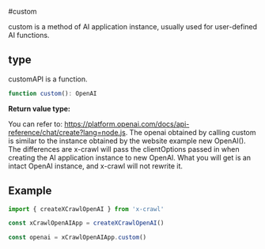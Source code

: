 #custom

custom is a method of AI application instance, usually used for user-defined AI functions.

## type

customAPI is a function.

```ts
function custom(): OpenAI
```

**Return value type:**

You can refer to: https://platform.openai.com/docs/api-reference/chat/create?lang=node.js. The openai obtained by calling custom is similar to the instance obtained by the website example new OpenAI(). The differences are x-crawl will pass the clientOptions passed in when creating the AI application instance to new OpenAI. What you will get is an intact OpenAI instance, and x-crawl will not rewrite it.

## Example

```js
import { createXCrawlOpenAI } from 'x-crawl'

const xCrawlOpenAIApp = createXCrawlOpenAI()

const openai = xCrawlOpenAIApp.custom()
```
